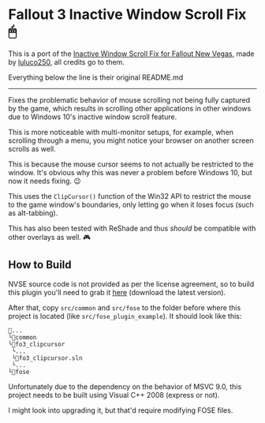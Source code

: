 # Fallout 3 Inactive Window Scroll Fix 🖱

This is a port of the [Inactive Window Scroll Fix for Fallout New Vegas](https://github.com/luluco250/fnv_clipcursor), made by [luluco250](https://github.com/luluco250), all credits go to them.

Everything below the line is their original README.md

---

Fixes the problematic behavior of mouse scrolling not being fully captured by
the game, which results in scrolling other applications in other windows due to
Windows 10's inactive window scroll feature.

This is more noticeable with multi-monitor setups, for example, when scrolling
through a menu, you might notice your browser on another screen scrolls as well.

This is because the mouse cursor seems to not actually be restricted to the
window. It's obvious why this was never a problem before Windows 10, but now it
needs fixing. 😉

This uses the `ClipCursor()` function of the Win32 API to restrict the mouse
to the game window's boundaries, only letting go when it loses focus (such as
alt-tabbing).

This has also been tested with ReShade and thus *should* be compatible with
other overlays as well. 🎮

## How to Build

NVSE source code is not provided as per the license agreement, so to build this
plugin you'll need to grab it [here](http://www.fose.silverlock.org/) (download
the latest version).

After that, copy `src/common` and `src/fose` to the folder before where this
project is located (like `src/fose_plugin_example`). It should look like this:

```
📁...
└📁common
└📁fo3_clipcursor
 └...
 └📄fo3_clipcursor.sln
 └...
└📁fose
```

Unfortunately due to the dependency on the behavior of MSVC 9.0, this project
needs to be built using Visual C++ 2008 (express or not).

I might look into upgrading it, but that'd require modifying FOSE files.
